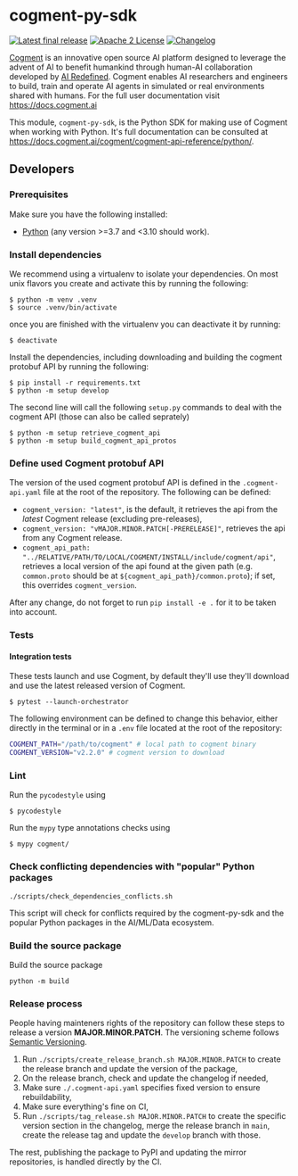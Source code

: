 # cogment-py-sdk

[![Latest final release](https://img.shields.io/pypi/v/cogment?style=flat-square)](https://pypi.org/project/cogment/) [![Apache 2 License](https://img.shields.io/badge/license-Apache%202-green?style=flat-square)](./LICENSE) [![Changelog](https://img.shields.io/badge/-Changelog%20-blueviolet?style=flat-square)](./CHANGELOG.md)

[Cogment](https://cogment.ai) is an innovative open source AI platform designed to leverage the advent of AI to benefit humankind through human-AI collaboration developed by [AI Redefined](https://ai-r.com). Cogment enables AI researchers and engineers to build, train and operate AI agents in simulated or real environments shared with humans. For the full user documentation visit <https://docs.cogment.ai>

This module, `cogment-py-sdk`, is the Python SDK for making use of Cogment when working with Python. It's full documentation can be consulted at <https://docs.cogment.ai/cogment/cogment-api-reference/python/>.

## Developers

### Prerequisites

Make sure you have the following installed:

- [Python](https://www.python.org) (any version >=3.7 and <3.10 should work).

### Install dependencies

We recommend using a virtualenv to isolate your dependencies. On most unix flavors you create and activate this by running the following:

```console
$ python -m venv .venv
$ source .venv/bin/activate
```

once you are finished with the virtualenv you can deactivate it by running:

```console
$ deactivate
```

Install the dependencies, including downloading and building the cogment protobuf API by running the following:

```console
$ pip install -r requirements.txt
$ python -m setup develop
```

The second line will call the following `setup.py` commands to deal with the cogment API (those can also be called seprately)

```console
$ python -m setup retrieve_cogment_api
$ python -m setup build_cogment_api_protos
```

### Define used Cogment protobuf API

The version of the used cogment protobuf API is defined in the `.cogment-api.yaml` file at the root of the repository. The following can be defined:

- `cogment_version: "latest"`, is the default, it retrieves the api from the _latest_ Cogment release (excluding pre-releases),
- `cogment_version: "vMAJOR.MINOR.PATCH[-PRERELEASE]"`, retrieves the api from any Cogment release.
- `cogment_api_path: "../RELATIVE/PATH/TO/LOCAL/COGMENT/INSTALL/include/cogment/api"`, retrieves a local version of the api found at the given path (e.g. `common.proto` should be at `${cogment_api_path}/common.proto`); if set, this overrides `cogment_version`.

After any change, do not forget to run `pip install -e .` for it to be taken into account.

### Tests

#### Integration tests

These tests launch and use Cogment, by default they'll use they'll download and use the latest released version of Cogment.

```console
$ pytest --launch-orchestrator
```

The following environment can be defined to change this behavior, either directly in the terminal or in a `.env` file located at the root of the repository:

```bash
COGMENT_PATH="/path/to/cogment" # local path to cogment binary
COGMENT_VERSION="v2.2.0" # cogment version to download
```

### Lint

Run the `pycodestyle` using

```console
$ pycodestyle
```

Run the `mypy` type annotations checks using

```console
$ mypy cogment/
```

### Check conflicting dependencies with "popular" Python packages

```console
./scripts/check_dependencies_conflicts.sh
```

This script will check for conflicts required by the cogment-py-sdk and the popular Python packages in the AI/ML/Data ecosystem.

### Build the source package

Build the source package

```console
python -m build
```

### Release process

People having mainteners rights of the repository can follow these steps to release a version **MAJOR.MINOR.PATCH**. The versioning scheme follows [Semantic Versioning](http://semver.org/spec/v2.0.0.html).

1. Run `./scripts/create_release_branch.sh MAJOR.MINOR.PATCH` to create the release branch and update the version of the package,
2. On the release branch, check and update the changelog if needed,
3. Make sure `./.cogment-api.yaml` specifies fixed version to ensure rebuildability,
4. Make sure everything's fine on CI,
5. Run `./scripts/tag_release.sh MAJOR.MINOR.PATCH` to create the specific version section in the changelog, merge the release branch in `main`, create the release tag and update the `develop` branch with those.

The rest, publishing the package to PyPI and updating the mirror repositories, is handled directly by the CI.
